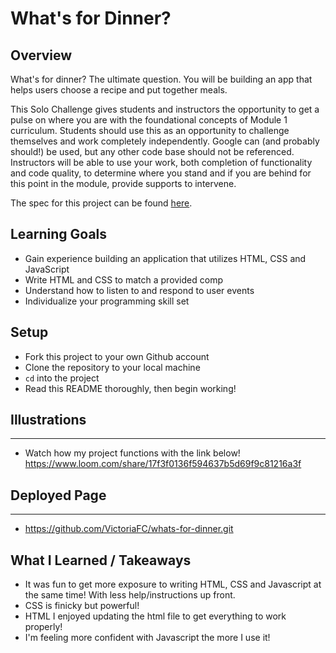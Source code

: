 # What's for Dinner?

## Overview

What's for dinner? The ultimate question. You will be building an app that helps users choose a recipe and put together meals.

This Solo Challenge gives students and instructors the opportunity to get a pulse on where you are with the foundational concepts of Module 1 curriculum. Students should use this as an opportunity to challenge themselves and work completely independently. Google can (and probably should!) be used, but any other code base should not be referenced. Instructors will be able to use your work, both completion of functionality and code quality, to determine where you stand and if you are behind for this point in the module, provide supports to intervene.

The spec for this project can be found [here](https://frontend.turing.io/projects/module-1/dinner.html).

## Learning Goals

- Gain experience building an application that utilizes HTML, CSS and JavaScript
- Write HTML and CSS to match a provided comp
- Understand how to listen to and respond to user events
- Individualize your programming skill set

## Setup

- Fork this project to your own Github account
- Clone the repository to your local machine
- `cd` into the project
- Read this README thoroughly, then begin working!

## Illustrations
---
* Watch how my project functions with the link below!
https://www.loom.com/share/17f3f0136f594637b5d69f9c81216a3f

## Deployed Page
---
* https://github.com/VictoriaFC/whats-for-dinner.git

## What I Learned / Takeaways
* It was fun to get more exposure to writing HTML, CSS and Javascript at the same time! With less help/instructions up front.
* CSS is finicky but powerful!
* HTML I enjoyed updating the html file to get everything to work properly!
* I'm feeling more confident with Javascript the more I use it!
